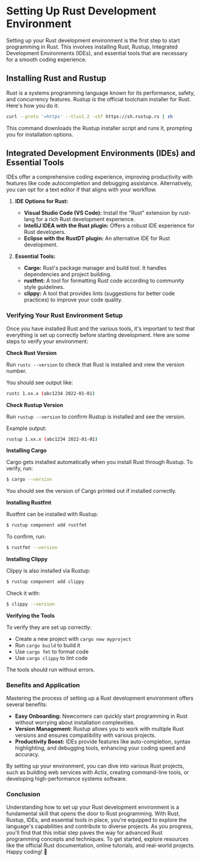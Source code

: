 # Setting Up Rust Development Environment

Setting up your Rust development environment is the first step to start programming in Rust. This involves installing Rust, Rustup, Integrated Development Environments (IDEs), and essential tools that are necessary for a smooth coding experience.

## Installing Rust and Rustup

Rust is a systems programming language known for its performance, safety, and concurrency features. Rustup is the official toolchain installer for Rust. Here's how you do it:

```bash
curl --proto '=https' --tlsv1.2 -sSf https://sh.rustup.rs | sh
```

This command downloads the Rustup installer script and runs it, prompting you for installation options.

## Integrated Development Environments (IDEs) and Essential Tools

IDEs offer a comprehensive coding experience, improving productivity with features like code autocompletion and debugging assistance. Alternatively, you can opt for a text editor if that aligns with your workflow.

1. **IDE Options for Rust:**

   - **Visual Studio Code (VS Code):** Install the "Rust" extension by rust-lang for a rich Rust development experience.
   - **IntelliJ IDEA with the Rust plugin:** Offers a robust IDE experience for Rust developers.
   - **Eclipse with the RustDT plugin:** An alternative IDE for Rust development.

2. **Essential Tools:**
   - **Cargo:** Rust's package manager and build tool. It handles dependencies and project building.
   - **rustfmt:** A tool for formatting Rust code according to community style guidelines.
   - **clippy:** A tool that provides lints (suggestions for better code practices) to improve your code quality.

### Verifying Your Rust Environment Setup

Once you have installed Rust and the various tools, it's important to test that everything is set up correctly before starting development. Here are some steps to verify your environment:

**Check Rust Version**

Run `rustc --version` to check that Rust is installed and view the version number.

You should see output like:

```bash
rustc 1.xx.x (abc1234 2022-01-01)
```

**Check Rustup Version**

Run `rustup --version` to confirm Rustup is installed and see the version.

Example output:

```bash
rustup 1.xx.x (abc1234 2022-01-01)
```

**Installing Cargo**

Cargo gets installed automatically when you install Rust through Rustup. To verify, run:

```bash
$ cargo --version
```

You should see the version of Cargo printed out if installed correctly.

**Installing Rustfmt**

Rustfmt can be installed with Rustup:

```bash
$ rustup component add rustfmt
```

To confirm, run:

```bash
$ rustfmt --version
```

**Installing Clippy**

Clippy is also installed via Rustup:

```bash
$ rustup component add clippy
```

Check it with:

```bash
$ clippy --version
```

**Verifying the Tools**

To verify they are set up correctly:

- Create a new project with `cargo new myproject`
- Run `cargo build` to build it
- Use `cargo fmt` to format code
- Use `cargo clippy` to lint code

The tools should run without errors.

### Benefits and Application

Mastering the process of setting up a Rust development environment offers several benefits:

- **Easy Onboarding:** Newcomers can quickly start programming in Rust without worrying about installation complexities.
- **Version Management:** Rustup allows you to work with multiple Rust versions and ensures compatibility with various projects.
- **Productivity Boost:** IDEs provide features like auto-completion, syntax highlighting, and debugging tools, enhancing your coding speed and accuracy.

By setting up your environment, you can dive into various Rust projects, such as building web services with Actix, creating command-line tools, or developing high-performance systems software.

### Conclusion

Understanding how to set up your Rust development environment is a fundamental skill that opens the door to Rust programming. With Rust, Rustup, IDEs, and essential tools in place, you're equipped to explore the language's capabilities and contribute to diverse projects. As you progress, you'll find that this initial step paves the way for advanced Rust programming concepts and techniques. To get started, explore resources like the official Rust documentation, online tutorials, and real-world projects. Happy coding! 🦀
